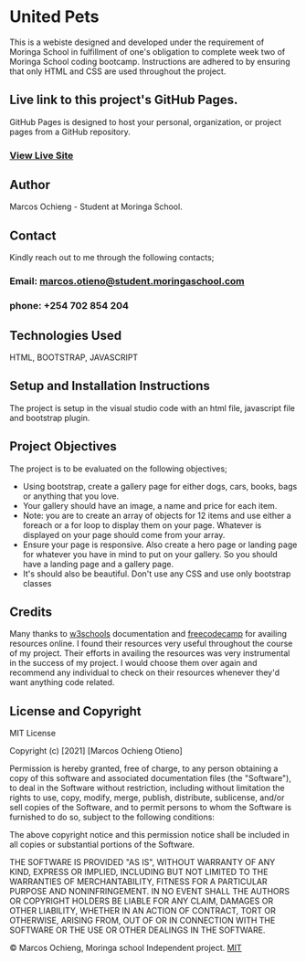 # United Pets
This is a webiste designed and developed under the requirement of Moringa School in fulfillment of one's obligation to complete week two of Moringa School coding bootcamp. Instructions are adhered to by ensuring that only HTML and CSS are used throughout the project.

## Live link to this project's GitHub Pages.
GitHub Pages is designed to host your personal, organization, or project pages from a GitHub repository.
### [View Live Site](https://marcos8060.github.io/Street_Food_Website/)


## Author
 Marcos Ochieng - Student at Moringa School.

 ## Contact
 Kindly reach out to me through the following contacts;

 ### Email: marcos.otieno@student.moringaschool.com
 ### phone: +254 702 854 204

 ## Technologies Used
 HTML, BOOTSTRAP, JAVASCRIPT

 ## Setup and Installation Instructions
 The project is setup in the visual studio code with an html file, javascript file and bootstrap plugin.

 ## Project Objectives
 The project is to be evaluated on the following objectives;


 * Using bootstrap, create a gallery page for either dogs, cars, books, bags or anything that you love.
* Your gallery should have an image,  a name and price for each item.
* Note: you are to create an array of objects for 12 items and use either a foreach or a for loop to display them on your page. Whatever is displayed on your page should come from your array.
* Ensure your page is responsive. Also create a hero page or landing page for whatever you have in mind to put on your gallery. So you should have a landing page and a gallery page.
* It's should also be beautiful. Don't use any CSS and use only bootstrap classes


## Credits
 Many thanks to [w3schools](https://www.w3schools.com/) documentation and [freecodecamp](https://www.freecodecamp.org/) for availing resources online. I found their resources very useful throughout the course of my project. Their efforts in availing the resources was very instrumental in the success of my project. I would choose them over again and recommend any individual to check on their resources whenever they'd want anything code related.

## License and Copyright

MIT License

Copyright (c) [2021] [Marcos Ochieng Otieno]

Permission is hereby granted, free of charge, to any person obtaining a copy
of this software and associated documentation files (the "Software"), to deal
in the Software without restriction, including without limitation the rights
to use, copy, modify, merge, publish, distribute, sublicense, and/or sell
copies of the Software, and to permit persons to whom the Software is
furnished to do so, subject to the following conditions:

The above copyright notice and this permission notice shall be included in all
copies or substantial portions of the Software.

THE SOFTWARE IS PROVIDED "AS IS", WITHOUT WARRANTY OF ANY KIND, EXPRESS OR
IMPLIED, INCLUDING BUT NOT LIMITED TO THE WARRANTIES OF MERCHANTABILITY,
FITNESS FOR A PARTICULAR PURPOSE AND NONINFRINGEMENT. IN NO EVENT SHALL THE
AUTHORS OR COPYRIGHT HOLDERS BE LIABLE FOR ANY CLAIM, DAMAGES OR OTHER
LIABILITY, WHETHER IN AN ACTION OF CONTRACT, TORT OR OTHERWISE, ARISING FROM,
OUT OF OR IN CONNECTION WITH THE SOFTWARE OR THE USE OR OTHER DEALINGS IN THE
SOFTWARE.

© Marcos Ochieng, Moringa school Independent project. [MIT](https://choosealicense.com/licenses/mit/)